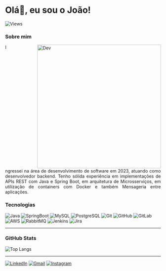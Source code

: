 # Olá👋, eu sou o João!
<div>
  <img alt="Views" src="https://views.whatilearened.today/views/github/joaocalca/joaocalca.svg">
</div>

### Sobre mim
<img alt="Dev" src="https://img.freepik.com/photos-gratuite/portrait-3d-personnes_23-2150793856.jpg?semt=ais_hybrid" width="400" align="right" style="margin-left: 100px;">
<p align="justify">
  Ingressei na área de desenvolvimento de software em 2023, atuando como desenvolvedor backend. Tenho sólida experiência em implementações de APIs REST com Java e Spring Boot, em arquitetura de Microsserviços, em utilização de containers com Docker e também Mensageria entre aplicações.
</p>

### Tecnologias
![Java](https://img.shields.io/badge/Java-ED8B00?style=for-the-badge&logo=openjdk&logoColor=white)
![SpringBoot](https://img.shields.io/badge/Spring-6DB33F?style=for-the-badge&logo=spring&logoColor=white)
![MySQL](https://img.shields.io/badge/MySQL-00000F?style=for-the-badge&logo=mysql&logoColor=white)
![PostgreSQL](https://img.shields.io/badge/PostgreSQL-316192?style=for-the-badge&logo=postgresql&logoColor=white)
![Git](https://img.shields.io/badge/GIT-E44C30?style=for-the-badge&logo=git&logoColor=white)
![GitHub](https://img.shields.io/badge/GitHub-100000?style=for-the-badge&logo=github&logoColor=white)
![GitLab](https://img.shields.io/badge/GitLab-330F63?style=for-the-badge&logo=gitlab&logoColor=white)
![AWS](https://img.shields.io/badge/Amazon_AWS-FF9900?style=for-the-badge&logo=amazonaws&logoColor=white)
![RabbitMQ](https://img.shields.io/badge/rabbitmq-%23FF6600.svg?&style=for-the-badge&logo=rabbitmq&logoColor=white)
![Jenkins](https://img.shields.io/badge/Jenkins-D24939?style=for-the-badge&logo=Jenkins&logoColor=white)
![Jira](https://img.shields.io/badge/Jira-0052CC?style=for-the-badge&logo=Jira&logoColor=white)

---

### GitHub Stats
![Top Langs](https://github-readme-stats-git-masterrstaa-rickstaa.vercel.app/api/top-langs/?username=joaocalca&layout=compact&theme=onedark&border_color=30A3DC&title_color=E94D5F&text_color=FFF)

---

[![LinkedIn](https://img.shields.io/badge/-LinkedIn-blue?style=for-the-badge&logo=linkedin&logoColor=white)](https://www.linkedin.com/in/joaovictorcalca/)
[![Gmail](https://img.shields.io/badge/-Gmail-c14438?style=for-the-badge&logo=Gmail&logoColor=white)](mailto:desenvolvimento.joaocalca@gmail.com)
[![Instagram](https://img.shields.io/badge/Instagram-E4405F?style=for-the-badge&logo=instagram&logoColor=white)](https://www.instagram.com/joaovictorcalca/)
